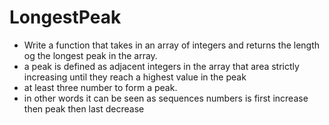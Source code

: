 # LongestPeak
- Write a function that takes in an array of integers and returns the length og the longest peak in the array.
- a peak is defined as adjacent integers in the array that area strictly increasing until they reach a highest value in the peak
- at least three number to form a peak.
- in other words it can be seen as sequences numbers is first increase then peak then last decrease 
